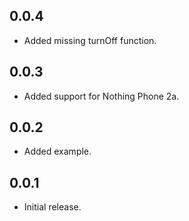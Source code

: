 ## 0.0.4

* Added missing turnOff function.

## 0.0.3

* Added support for Nothing Phone 2a.

## 0.0.2

* Added example.

## 0.0.1

* Initial release.

